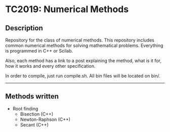 # TC2019: Numerical Methods

## Description
Repository for the class of numerical methods. This repository includes common numerical methods for solving mathematical problems. Everything is programmed in C++ or Scilab.

Also, each method has a link to a post explaining the method, what is it for, how it works and every other specification.

In order to compile, just run compile.sh. All bin files will be located on bin/.

---

## Methods written
* Root finding
  * Bisection (C++)
  * Newton-Raphson (C++)
  * Secant (C++)
